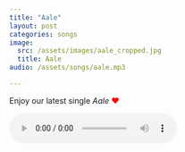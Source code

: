 ```yaml
---
title: "Aale"
layout: post
categories: songs
image:
  src: /assets/images/aale_cropped.jpg
  title: Aale
audio: /assets/songs/aale.mp3

---
```

Enjoy our latest single *Aale* <span style="color: red">❤️</span>

<audio src="{{ page.audio }}" controls preload="auto"></audio>
